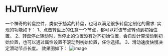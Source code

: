 # HJTurnView
一个神奇的转盘控件，类似于抽奖的转盘，也可以满足很多转盘定制化的需求.
实现的功能如下：
1、点击转盘上的任意一个节点，都可以将该节点转动到初始位置。
2、转盘停止转动时，当停止的位置没有对齐初始位置，会自动计算滚动到初始位置，也可以通过属性设置不滚动到初始位置，任你选择。
3、滑动速度快慢决定滑动节点长度。
效果图如下：
![image](https://github.com/jiang6777/HJTurnView/blob/master/HJTurnView/turnGif.gif)  
